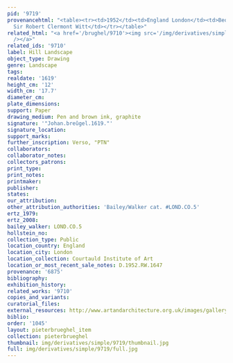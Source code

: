```yaml
---
pid: '9719'
provenancehtml: "<table><tr><td>1952</td><td>England London</td><td>Bequeathed by
  Sir Robert Clermont Witt</td></tr></table>"
related_html: "<a href='/brughel/9710'><img src='/img/derivatives/simple/9710/thumbnail.jpg'
  /></a>"
related_ids: '9710'
label: Hill Landscape
object_type: Drawing
genre: Landscape
tags:
realdate: '1619'
height_cm: '12'
width_cm: '17.7'
diameter_cm:
plate_dimensions:
support: Paper
drawing_medium: Pen and brown ink, graphite
signature: '"Johan.breûgel.1619."'
signature_location:
support_marks:
further_inscription: Verso, "PTN"
collaborators:
collaborator_notes:
collectors_patrons:
print_type:
print_notes:
printmaker:
publisher:
states:
our_attribution:
other_attribution_authorities: 'Bailey/Walker cat. #LOND.CO.5'
ertz_1979:
ertz_2008:
bailey_walker: LOND.CO.5
hollstein_no:
collection_type: Public
location_country: England
location_city: London
location_collection: Courtauld Institute of Art
location_or_most_recent_sale_notes: D.1952.RW.1647
provenance: '6875'
bibliography:
exhibition_history:
related_works: '9710'
copies_and_variants:
curatorial_files:
external_resources: http://www.artandarchitecture.org.uk/images/gallery/6ba0b705.html
biblio:
order: '1045'
layout: pieterbrueghel_item
collection: pieterbrueghel
thumbnail: img/derivatives/simple/9719/thumbnail.jpg
full: img/derivatives/simple/9719/full.jpg
---
```

